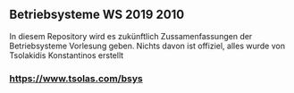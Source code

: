 ## Betriebsysteme WS 2019 2010

In diesem Repository wird es zukünftlich Zussamenfassungen der Betriebsysteme Vorlesung geben.
Nichts davon ist offiziel, alles wurde von Tsolakidis Konstantinos erstellt

### https://www.tsolas.com/bsys
